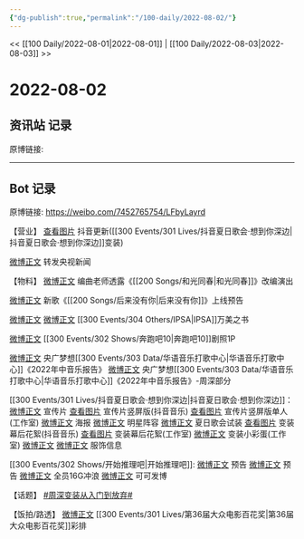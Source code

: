 ```yaml
---
{"dg-publish":true,"permalink":"/100-daily/2022-08-02/"}
---
```



<< [[100 Daily/2022-08-01\|2022-08-01]] | [[100 Daily/2022-08-03\|2022-08-03]] >>

# 2022-08-02

## 资讯站 记录

原博链接:

---
## Bot 记录

原博链接: https://weibo.com/7452765754/LFbyLayrd

【营业】
[查看图片](https://wx3.sinaimg.cn/large/0088n2Pggy1h4str2cdxkj30u01hdq6k.jpg) 抖音更新([[300 Events/301 Lives/抖音夏日歌会·想到你深边\|抖音夏日歌会·想到你深边]]变装)

[微博正文](https://m.weibo.cn/1736988591/4798167570453164) 转发央视新闻

【物料】
[微博正文](https://m.weibo.cn/5033516801/4797790192142570) 编曲老师透露《[[200 Songs/和光同春\|和光同春]]》改编演出

[微博正文](https://m.weibo.cn/5248300719/4797943405875711) 新歌《[[200 Songs/后来没有你\|后来没有你]]》上线预告

[微博正文](https://m.weibo.cn/1851789841/4797996954291201) [微博正文](https://m.weibo.cn/6466290670/4798076538326976) [[300 Events/304 Others/IPSA\|IPSA]]万美之书

[微博正文](https://m.weibo.cn/5242381821/4798047802098319) [[300 Events/302 Shows/奔跑吧10\|奔跑吧10]]剧照1P

[微博正文](https://m.weibo.cn/7186370005/4797957205398098) 央广梦想[[300 Events/303 Data/华语音乐打歌中心\|华语音乐打歌中心]]《2022年中音乐报告》
[微博正文](https://m.weibo.cn/7186370005/4797959713855322) 央广梦想[[300 Events/303 Data/华语音乐打歌中心\|华语音乐打歌中心]]《2022年中音乐报告》-周深部分

[[300 Events/301 Lives/抖音夏日歌会·想到你深边\|抖音夏日歌会·想到你深边]]：
[微博正文](https://m.weibo.cn/6020086612/4798017611238106) 宣传片
[查看图片](https://wx1.sinaimg.cn/large/0088n2Pggy1h4stn4mi9uj30u01hdq5w.jpg) 宣传片竖屏版(抖音音乐)
[查看图片](https://wx1.sinaimg.cn/large/0088n2Pggy1h4sts1a8dxj30u01hdgp3.jpg) 宣传片竖屏版单人(工作室)
[微博正文](https://m.weibo.cn/6020086612/4798017615955645) 海报
[微博正文](https://m.weibo.cn/6020086612/4798020112092235) 明星阵容
[微博正文](https://m.weibo.cn/6020086612/4798078014195560) 夏日歌会试装
[查看图片](https://wx2.sinaimg.cn/large/0088n2Pggy1h4stjyxa10j30u01hd41c.jpg) 变装幕后花絮(抖音音乐)
[查看图片](https://wx4.sinaimg.cn/large/0088n2Pggy1h4stqmbwn8j30u01hdjui.jpg) 变装幕后花絮(工作室)
[微博正文](https://m.weibo.cn/7478855230/4798030068851572) 变装小彩蛋(工作室)
[微博正文](https://m.weibo.cn/7710473200/4798007701144526) [微博正文](https://m.weibo.cn/7710473200/4798056560335862) 服饰信息

[[300 Events/302 Shows/开始推理吧\|开始推理吧]]:
[微博正文](https://m.weibo.cn/2162247381/4797957226630312) 预告
[微博正文](https://m.weibo.cn/2162247381/4797958421744968) 预告
[微博正文](https://m.weibo.cn/2162247381/4797995038809441) 全员16G冲浪
[微博正文](https://m.weibo.cn/7736960489/4797957952248172) 可可发博

【话题】
[#周深变装从入门到放弃#](https://s.weibo.com/weibo?q=%23%E5%91%A8%E6%B7%B1%E5%8F%98%E8%A3%85%E4%BB%8E%E5%85%A5%E9%97%A8%E5%88%B0%E6%94%BE%E5%BC%83%23)

【饭拍/路透】
[微博正文](https://m.weibo.cn/7495641082/4798105121200536) [[300 Events/301 Lives/第36届大众电影百花奖\|第36届大众电影百花奖]]彩排
